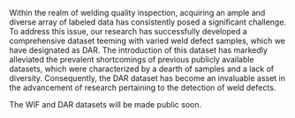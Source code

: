 
Within the realm of welding quality inspection, acquiring an ample and diverse array of labeled data has consistently posed a significant challenge. To address this issue, our research has successfully developed a comprehensive dataset teeming with varied weld defect samples, which we have designated as DAR. The introduction of this dataset has markedly alleviated the prevalent shortcomings of previous publicly available datasets, which were characterized by a dearth of samples and a lack of diversity. Consequently, the DAR dataset has become an invaluable asset in the advancement of research pertaining to the detection of weld defects.

The WIF and DAR datasets will be made public soon.

